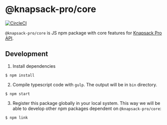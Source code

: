 # @knapsack-pro/core

[![CircleCI](https://circleci.com/gh/KnapsackPro/knapsack-pro-core-js.svg?style=svg)](https://circleci.com/gh/KnapsackPro/knapsack-pro-core-js)

`@knapsack-pro/core` is JS npm package with core features for [Knapsack Pro API](https://docs.knapsackpro.com/api/).

## Development

1. Install dependencies

```
$ npm install
```

2. Compile typescript code with `gulp`. The output will be in `bin` directory.

```
$ npm start
```

3. Register this package globally in your local system. This way we will be able to develop other npm packages dependent on `@knapsack-pro/core`:

```
$ npm link
```
